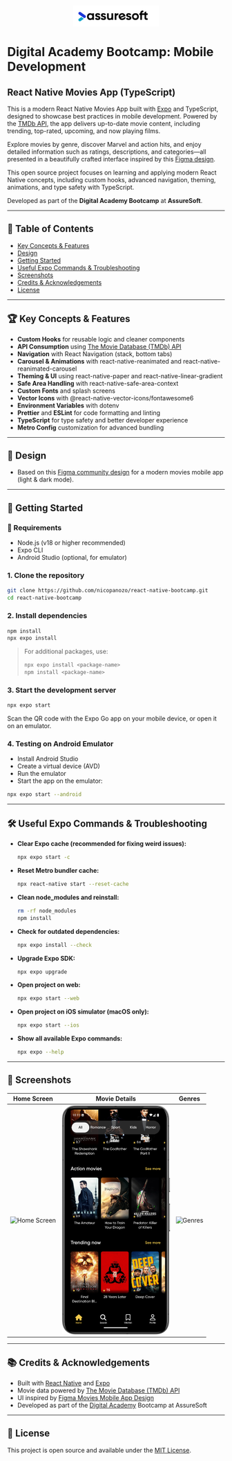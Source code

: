 <p align="center">
  <img src="assets/assuresoft-logo.png" alt="AssureSoft Logo" width="200"/>
</p>

# Digital Academy Bootcamp: Mobile Development

## React Native Movies App (TypeScript)

This is a modern React Native Movies App built with [Expo](https://expo.dev/) and TypeScript, designed to showcase best practices in mobile development. Powered by the [TMDb API](https://developer.themoviedb.org/reference/intro/getting-started), the app delivers up-to-date movie content, including trending, top-rated, upcoming, and now playing films.

Explore movies by genre, discover Marvel and action hits, and enjoy detailed information such as ratings, descriptions, and categories—all presented in a beautifully crafted interface inspired by this [Figma design](https://www.figma.com/community/file/1126286295256197533/movies-mobile-app-home-light-dark).

This open source project focuses on learning and applying modern React Native concepts, including custom hooks, advanced navigation, theming, animations, and type safety with TypeScript.

Developed as part of the **Digital Academy Bootcamp** at **AssureSoft**.

---

## 📑 Table of Contents

- [Key Concepts & Features](#-key-concepts--features)
- [Design](#-design)
- [Getting Started](#-getting-started)
- [Useful Expo Commands & Troubleshooting](#-useful-expo-commands--troubleshooting)
- [Screenshots](#-screenshots)
- [Credits & Acknowledgements](#-credits--acknowledgements)
- [License](#-license)

---

## 🏆 Key Concepts & Features

- **Custom Hooks** for reusable logic and cleaner components
- **API Consumption** using [The Movie Database (TMDb) API](https://developer.themoviedb.org/reference/intro/getting-started)
- **Navigation** with React Navigation (stack, bottom tabs)
- **Carousel & Animations** with react-native-reanimated and react-native-reanimated-carousel
- **Theming & UI** using react-native-paper and react-native-linear-gradient
- **Safe Area Handling** with react-native-safe-area-context
- **Custom Fonts** and splash screens
- **Vector Icons** with @react-native-vector-icons/fontawesome6
- **Environment Variables** with dotenv
- **Prettier** and **ESLint** for code formatting and linting
- **TypeScript** for type safety and better developer experience
- **Metro Config** customization for advanced bundling

---

## 🎨 Design

- Based on this [Figma community design](https://www.figma.com/community/file/1126286295256197533/movies-mobile-app-home-light-dark) for a modern movies mobile app (light & dark mode).

---

## 🚀 Getting Started

### 📱 Requirements

- Node.js (v18 or higher recommended)
- Expo CLI
- Android Studio (optional, for emulator)

### 1. Clone the repository

```bash
git clone https://github.com/nicopanozo/react-native-bootcamp.git
cd react-native-bootcamp
```

### 2. Install dependencies

```bash
npm install
npx expo install
```

> For additional packages, use:
>
> ```bash
> npx expo install <package-name>
> npm install <package-name>
> ```

### 3. Start the development server

```bash
npx expo start
```

Scan the QR code with the Expo Go app on your mobile device, or open it on an emulator.

### 4. Testing on Android Emulator

- Install Android Studio
- Create a virtual device (AVD)
- Run the emulator
- Start the app on the emulator:

```bash
npx expo start --android
```

---

## 🛠️ Useful Expo Commands & Troubleshooting

- **Clear Expo cache (recommended for fixing weird issues):**
  ```bash
  npx expo start -c
  ```
- **Reset Metro bundler cache:**
  ```bash
  npx react-native start --reset-cache
  ```
- **Clean node_modules and reinstall:**
  ```bash
  rm -rf node_modules
  npm install
  ```
- **Check for outdated dependencies:**
  ```bash
  npx expo install --check
  ```
- **Upgrade Expo SDK:**
  ```bash
  npx expo upgrade
  ```
- **Open project on web:**
  ```bash
  npx expo start --web
  ```
- **Open project on iOS simulator (macOS only):**
  ```bash
  npx expo start --ios
  ```
- **Show all available Expo commands:**
  ```bash
  npx expo --help
  ```

---

## 📸 Screenshots

|                          Home Screen                          |                          Movie Details                          |                          Genres                          |
| :-----------------------------------------------------------: | :-------------------------------------------------------------: | :------------------------------------------------------: |
| <img src="assets/screen1.png" alt="Home Screen" width="250"/> | <img src="assets/screen2.png" alt="Movie Details" width="250"/> | <img src="assets/screen3.png" alt="Genres" width="250"/> |

---

## 📚 Credits & Acknowledgements

- Built with [React Native](https://reactnative.dev/) and [Expo](https://expo.dev/)
- Movie data powered by [The Movie Database (TMDb) API](https://developer.themoviedb.org/reference/intro/getting-started)
- UI inspired by [Figma Movies Mobile App Design](https://www.figma.com/community/file/1126286295256197533/movies-mobile-app-home-light-dark)
- Developed as part of the [Digital Academy](https://assuresoft.com/) Bootcamp at AssureSoft

---

## 📖 License

This project is open source and available under the [MIT License](LICENSE).
